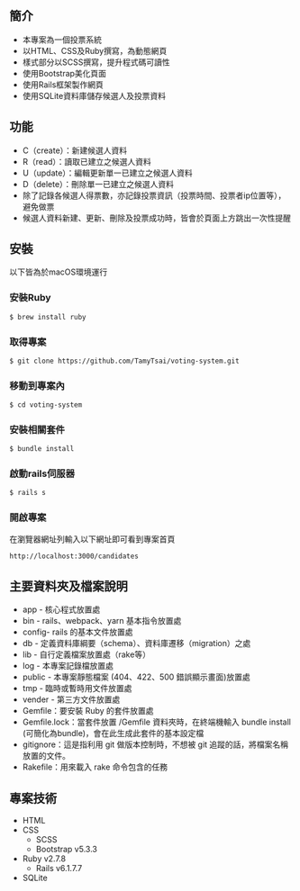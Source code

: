 <!-- # README

This README would normally document whatever steps are necessary to get the
application up and running.

Things you may want to cover:

* Ruby version

* System dependencies

* Configuration

* Database creation

* Database initialization

* How to run the test suite

* Services (job queues, cache servers, search engines, etc.)

* Deployment instructions

* ... -->


## 簡介
- 本專案為一個投票系統
- 以HTML、CSS及Ruby撰寫，為動態網頁
- 樣式部分以SCSS撰寫，提升程式碼可讀性
- 使用Bootstrap美化頁面
- 使用Rails框架製作網頁
- 使用SQLite資料庫儲存候選人及投票資料

## 功能
- C（create）：新建候選人資料
- R（read）：讀取已建立之候選人資料
- U（update）：編輯更新單一已建立之候選人資料
- D（delete）：刪除單一已建立之候選人資料
- 除了記錄各候選人得票數，亦記錄投票資訊（投票時間、投票者ip位置等），避免做票
- 候選人資料新建、更新、刪除及投票成功時，皆會於頁面上方跳出一次性提醒

<!-- ## 畫面 -->


## 安裝
以下皆為於macOS環境運行
### 安裝Ruby
```bash
$ brew install ruby
```
### 取得專案
```bash
$ git clone https://github.com/TamyTsai/voting-system.git
```
### 移動到專案內
```bash
$ cd voting-system
```
### 安裝相關套件
```bash
$ bundle install
```
### 啟動rails伺服器
```bash
$ rails s
```
### 開啟專案
在瀏覽器網址列輸入以下網址即可看到專案首頁
```bash
http://localhost:3000/candidates
```

## 主要資料夾及檔案說明
- app - 核心程式放置處
- bin - rails、webpack、yarn 基本指令放置處
- config- rails 的基本文件放置處
- db - 定義資料庫綱要（schema）、資料庫遷移（migration）之處
- lib - 自行定義檔案放置處（rake等）
- log - 本專案記錄檔放置處
- public - 本專案靜態檔案 (404、422、500 錯誤顯示畫面)放置處
- tmp - 臨時或暫時用文件放置處
- vender - 第三方文件放置處
- Gemfile：要安裝 Ruby 的套件放置處
- Gemfile.lock：當套件放置 /Gemfile 資料夾時，在終端機輸入 bundle install (可簡化為bundle)，會在此生成此套件的基本設定檔
- gitignore：這是指利用 git 做版本控制時，不想被 git 追蹤的話，將檔案名稱放置的文件。
- Rakefile：用來載入 rake 命令包含的任務


## 專案技術
- HTML
- CSS
    - SCSS
    - Bootstrap v5.3.3
- Ruby v2.7.8
    - Rails v6.1.7.7
- SQLite
